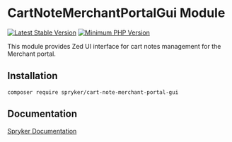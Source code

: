 # CartNoteMerchantPortalGui Module
[![Latest Stable Version](https://poser.pugx.org/spryker/cart-note-merchant-portal-gui/v/stable.svg)](https://packagist.org/packages/spryker/cart-note-merchant-portal-gui)
[![Minimum PHP Version](https://img.shields.io/badge/php-%3E%3D%207.4-8892BF.svg)](https://php.net/)

This module provides Zed UI interface for cart notes management for the Merchant portal.

## Installation

```
composer require spryker/cart-note-merchant-portal-gui
```

## Documentation

[Spryker Documentation](https://docs.spryker.com)

